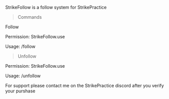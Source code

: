 StrikeFollow is a follow system for StrikePractice

>Commands

Follow

Permission: StrikeFollow.use

Usage: /follow <playername>

>Unfollow

Permission: StrikeFollow.use

Usage: /unfollow


For support please contact me on the StrikePractice discord after you verify your purshase
